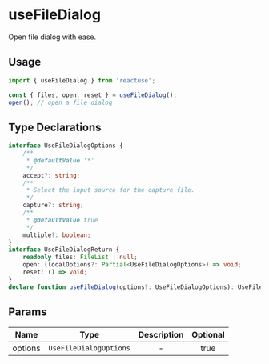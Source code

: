 # useFileDialog

Open file dialog with ease.

## Usage

```ts
import { useFileDialog } from 'reactuse';

const { files, open, reset } = useFileDialog();
open(); // open a file dialog
```

## Type Declarations

```ts
interface UseFileDialogOptions {
    /**
     * @defaultValue '*'
     */
    accept?: string;
    /**
     * Select the input source for the capture file.
     */
    capture?: string;
    /**
     * @defaultValue true
     */
    multiple?: boolean;
}
interface UseFileDialogReturn {
    readonly files: FileList | null;
    open: (localOptions?: Partial<UseFileDialogOptions>) => void;
    reset: () => void;
}
declare function useFileDialog(options?: UseFileDialogOptions): UseFileDialogReturn;
```

## Params

|  Name   |          Type          | Description | Optional |
| :-----: | :--------------------: | :---------: | :------: |
| options | `UseFileDialogOptions` |      -      |   true   |
